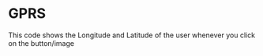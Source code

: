 # GPRS
This code shows the Longitude and Latitude of the user whenever you click on the button/image
